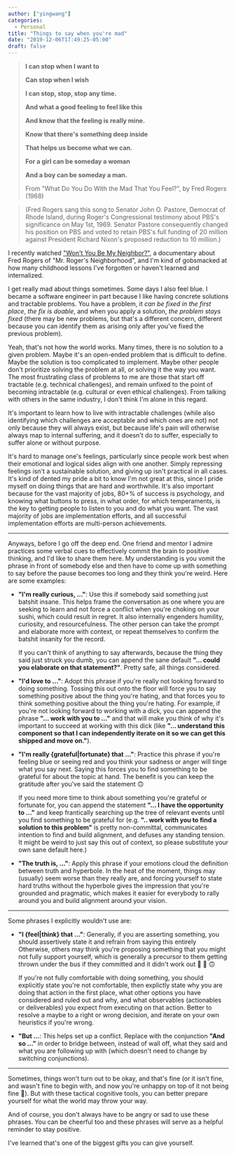 ```yaml
---
author: ["yingwang"]
categories:
  - Personal
title: "Things to say when you're mad"
date: "2019-12-06T17:49:25-05:00"
draft: false
---
```


> **I can stop when I want to**
>
> **Can stop when I wish**
>
> **I can stop, stop, stop any time.**
>
> **And what a good feeling to feel like this**
>
> **And know that the feeling is really mine.**
>
> **Know that there's something deep inside**
>
> **That helps us become what we can.**
>
> **For a girl can be someday a woman**
>
> **And a boy can be someday a man.**
>
> From "What Do You Do With the Mad That You Feel?", by Fred Rogers (1968)

> (Fred Rogers sang this song to Senator John O. Pastore, Democrat of Rhode
> Island, during Roger's Congressional testimony about PBS's significance on May
> 1st, 1969. Senator Pastore consequently changed his position on PBS and voted
> to retain PBS's full funding of 20 million against President Richard Nixon's
> proposed reduction to 10 million.)

I recently watched ["Won't You Be My
Neighbor?"](https://en.wikipedia.org/wiki/Won't_You_Be_My_Neighbor), a
documentary about Fred Rogers of "Mr. Roger's Neighborhood", and I'm kind of
gobsmacked at how many childhood lessons I've forgotten or haven't learned and
internalized.

I get really mad about things sometimes. Some days I also feel blue. I became a
software engineer in part because I like having concrete solutions and tractable
problems. You have a problem, it _can be fixed in the first place_, _the fix is
doable_, and when you apply a solution, _the problem stays fixed_ (there may be
new problems, but that's a different concern, different because you can
identify them as arising only after you've fixed the previous problem).

Yeah, that's not how the world works. Many times, there is no solution to a
given problem. Maybe it's an open-ended problem that is difficult to define.
Maybe the solution is too complicated to implement. Maybe other people don't
prioritize solving the problem at all, or solving it the way you want. The most
frustrating class of problems to me are those that start off tractable (e.g.
technical challenges), and remain unfixed to the point of becoming intractable
(e.g. cultural or even ethical challenges). From talking with others in the same
industry, I don't think I'm alone in this regard.

It's important to learn how to live with intractable challenges (while also
identifying which challenges are acceptable and which ones are not) not only
because they will always exist, but because life's pain will otherwise always
map to internal suffering, and it doesn't do to suffer, especially to suffer
alone or without purpose.

It's hard to manage one's feelings, particularly since people work best when
their emotional and logical sides align with one another. Simply repressing
feelings isn't a sustainable solution, and giving up isn't practical in all
cases. It's kind of dented my pride a bit to know I'm not great at this, since I
pride myself on doing things that are hard and worthwhile. It's also important
because for the vast majority of jobs, 80+% of success is psychology, and
knowing what buttons to press, in what order, for which temperaments, is the key
to getting people to listen to you and do what you want. The vast majority of
jobs are implementation efforts, and all successful implementation efforts are
multi-person achievements.

---

Anyways, before I go off the deep end. One friend and mentor I admire practices
some verbal cues to effectively commit the brain to positive thinking, and I'd
like to share them here. My understanding is you vomit the phrase in front of
somebody else and then have to come up with something to say before the pause
becomes too long and they think you're weird. Here are some examples:

- **"I'm really curious, ..."**: Use this if somebody said something just
  batshit insane. This helps frame the conversation as one where you are
  seeking to learn and not force a conflict when you're choking on your sushi,
  which could result in regret. It also internally engenders humility,
  curiosity, and resourcefulness. The other person can take the prompt and
  elaborate more with context, or repeat themselves to confirm the batshit
  insanity for the record.

  If you can't think of anything to say afterwards, because the thing they
  said just struck you dumb, you can append the sane default **"... could you
  elaborate on that statement?"**. Pretty safe, all things considered.

- **"I'd love to ..."**: Adopt this phrase if you're really not looking
  forward to doing something. Tossing this out onto the floor will force you
  to say something positive about the thing you're hating, and that forces you
  to think something positive about the thing you're hating. For example, if
  you're not looking forward to working with a dick, you can append the phrase
  **"... work with you to ..."** and that will make you think of why it's
  important to succeed at working with this dick (like **"... understand this
  component so that I can independently iterate on it so we can get this
  shipped and move on."**).

- **"I'm really {grateful|fortunate} that ..."**: Practice this phrase if
  you're feeling blue or seeing red and you think your sadness or anger will
  tinge what you say next. Saying this forces you to find something to be
  grateful for about the topic at hand. The benefit is you can keep the
  gratitude after you've said the statement :upside_down_face:

  If you need more time to think about something you're grateful or fortunate
  for, you can append the statement **"... I have the opportunity to ..."**
  and keep frantically searching up the tree of relevant events until you find
  something to be grateful for (e.g. **".. work with you to find a solution to
  this problem"** is pretty non-committal, communicates intention to find and
  build alignment, and defuses any standing tension. It might be weird to just
  say this out of context, so please substitute your own sane default here.)

- **"The truth is, ..."**: Apply this phrase if your emotions cloud the
  definition between truth and hyperbole. In the heat of the moment, things
  may (usually) seem worse than they really are, and forcing yourself to state
  hard truths without the hyperbole gives the impression that you're grounded
  and pragmatic, which makes it easier for everybody to rally around you and
  build alignment around your vision.

---

Some phrases I explicitly wouldn't use are:

- **"I {feel|think} that ..."**: Generally, if you are asserting something,
  you should assertively state it and refrain from saying this entirely
  Otherwise, others may think you're proposing something that you might not
  fully support yourself, which is generally a precursor to them getting
  thrown under the bus if they committed and it didn't work out
  :slightly_smiling_face: :bus: :upside_down_face:

  If you're not fully comfortable with doing something, you should explicitly
  state you're not comfortable, then explictly state why you are doing that
  action in the first place, what other options you have considered and ruled
  out and why, and what observables (actionables or deliverables) you expect
  from executing on that action. Better to resolve a maybe to a right or wrong
  decision, and iterate on your own heuristics if you're wrong.

- **"But ...**: This helps set up a conflict. Replace with the conjunction
  **"And so ..."** in order to bridge between, instead of wall off, what they
  said and what you are following up with (which doesn't need to change by
  switching conjunctions).

---

Sometimes, things won't turn out to be okay, and that's fine (or it isn't fine,
and wasn't fine to begin with, and now you're unhappy on top of it not being
fine :tada:). But with these tactical cognitive tools, you can better prepare
yourself for what the world may throw your way.

And of course, you don't always have to be angry or sad to use these phrases.
You can be cheerful too and these phrases will serve as a helpful reminder to
stay positive.

I've learned that's one of the biggest gifts you can give yourself.
